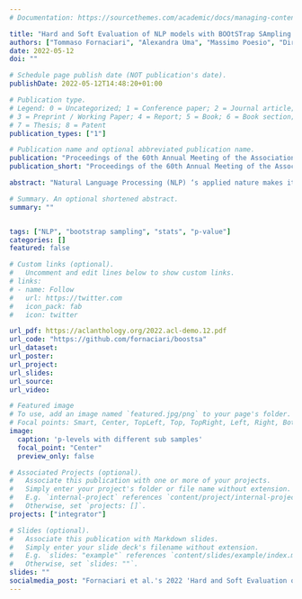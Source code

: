 ```yaml
---
# Documentation: https://sourcethemes.com/academic/docs/managing-content/

title: "Hard and Soft Evaluation of NLP models with BOOtSTrap SAmpling - BooStSa"
authors: ["Tommaso Fornaciari", "Alexandra Uma", "Massimo Poesio", "Dirk Hovy"]
date: 2022-05-12
doi: ""

# Schedule page publish date (NOT publication's date).
publishDate: 2022-05-12T14:48:20+01:00

# Publication type.
# Legend: 0 = Uncategorized; 1 = Conference paper; 2 = Journal article;
# 3 = Preprint / Working Paper; 4 = Report; 5 = Book; 6 = Book section;
# 7 = Thesis; 8 = Patent
publication_types: ["1"]

# Publication name and optional abbreviated publication name.
publication: "Proceedings of the 60th Annual Meeting of the Association for Computational Linguistics: System Demonstrations."
publication_short: "Proceedings of the 60th Annual Meeting of the Association for Computational Linguistics: System Demonstrations"

abstract: "Natural Language Processing (NLP) ‘s applied nature makes it necessary to select the most effective and robust models. Producing slightly higher performance is insufficient; we want to know whether this advantage will carry over to other data sets. Bootstrapped significance tests can indicate that ability.So while necessary, computing the significance of models’ performance differences has many levels of complexity. It can be tedious, especially when the experimental design has many conditions to compare and several runs of experiments.We present BooStSa, a tool that makes it easy to compute significance levels with the BOOtSTrap SAmpling procedure to evaluate models that predict not only standard hard labels but soft-labels (i.e., probability distributions over different classes) as well."

# Summary. An optional shortened abstract.
summary: ""


tags: ["NLP", "bootstrap sampling", "stats", "p-value"]
categories: []
featured: false

# Custom links (optional).
#   Uncomment and edit lines below to show custom links.
# links:
# - name: Follow
#   url: https://twitter.com
#   icon_pack: fab
#   icon: twitter

url_pdf: https://aclanthology.org/2022.acl-demo.12.pdf
url_code: "https://github.com/fornaciari/boostsa"
url_dataset:
url_poster:
url_project:
url_slides:
url_source:
url_video:

# Featured image
# To use, add an image named `featured.jpg/png` to your page's folder.
# Focal points: Smart, Center, TopLeft, Top, TopRight, Left, Right, BottomLeft, Bottom, BottomRight.
image:
  caption: 'p-levels with different sub samples'
  focal_point: "Center"
  preview_only: false

# Associated Projects (optional).
#   Associate this publication with one or more of your projects.
#   Simply enter your project's folder or file name without extension.
#   E.g. `internal-project` references `content/project/internal-project/index.md`.
#   Otherwise, set `projects: []`.
projects: ["integrator"]

# Slides (optional).
#   Associate this publication with Markdown slides.
#   Simply enter your slide deck's filename without extension.
#   E.g. `slides: "example"` references `content/slides/example/index.md`.
#   Otherwise, set `slides: ""`.
slides: ""
socialmedia_post: "Fornaciari et al.'s 2022 'Hard and Soft Evaluation of NLP models with BOOtSTrap SAmpling - BooStSa' is a useful Python tool for benchmarking NLP predictions with bootstrapped sampling. #NLProc"
---
```


